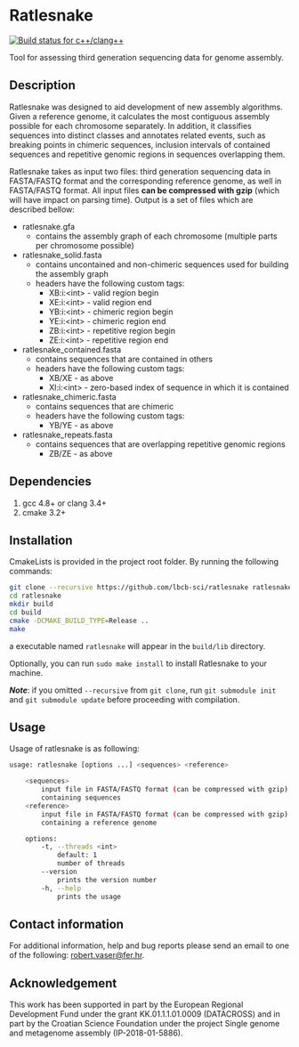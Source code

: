 # Ratlesnake

[![Build status for c++/clang++](https://travis-ci.org/lbcb-sci/ratlesnake.svg?branch=master)](https://travis-ci.org/lbcb-sci/ratlesnake)

Tool for assessing third generation sequencing data for genome assembly.

## Description

Ratlesnake was designed to aid development of new assembly algorithms. Given a reference genome, it calculates the most contiguous assembly possible for each chromosome separately. In addition, it classifies sequences into distinct classes and annotates related events, such as breaking points in chimeric sequences, inclusion intervals of contained sequences and repetitive genomic regions in sequences overlapping them.

Ratlesnake takes as input two files: third generation sequencing data in FASTA/FASTQ format and the corresponding reference genome, as well in FASTA/FASTQ format. All input files **can be compressed with gzip** (which will have impact on parsing time). Output is a set of files which are described bellow:

* ratlesnake.gfa
    * contains the assembly graph of each chromosome (multiple parts per chromosome possible)
* ratlesnake_solid.fasta
    * contains uncontained and non-chimeric sequences used for building the assembly graph
    * headers have the following custom tags:
        * XB:i:\<int\> - valid region begin
        * XE:i:\<int\> - valid region end
        * YB:i:\<int\> - chimeric region begin
        * YE:i:\<int\> - chimeric region end
        * ZB:i:\<int\> - repetitive region begin
        * ZE:i:\<int\> - repetitive region end
* ratlesnake_contained.fasta
    * contains sequences that are contained in others
    * headers have the following custom tags:
        * XB/XE - as above
        * XI:i:\<int\> - zero-based index of sequence in which it is contained
* ratlesnake_chimeric.fasta
    * contains sequences that are chimeric
    * headers have the following custom tags:
        * YB/YE - as above
* ratlesnake_repeats.fasta
    * contains sequences that are overlapping repetitive genomic regions
        * ZB/ZE - as above

## Dependencies

1. gcc 4.8+ or clang 3.4+
2. cmake 3.2+

## Installation

CmakeLists is provided in the project root folder. By running the following commands:

```bash
git clone --recursive https://github.com/lbcb-sci/ratlesnake ratlesnake
cd ratlesnake
mkdir build
cd build
cmake -DCMAKE_BUILD_TYPE=Release ..
make
```
a executable named `ratlesnake` will appear in the `build/lib` directory.

Optionally, you can run `sudo make install` to install Ratlesnake to your machine.

***Note***: if you omitted `--recursive` from `git clone`, run `git submodule init` and `git submodule update` before proceeding with compilation.

## Usage

Usage of ratlesnake is as following:

```bash
usage: ratlesnake [options ...] <sequences> <reference>

    <sequences>
        input file in FASTA/FASTQ format (can be compressed with gzip)
        containing sequences
    <reference>
        input file in FASTA/FASTQ format (can be compressed with gzip)
        containing a reference genome

    options:
        -t, --threads <int>
            default: 1
            number of threads
        --version
            prints the version number
        -h, --help
            prints the usage
```

## Contact information

For additional information, help and bug reports please send an email to one of the following: robert.vaser@fer.hr.

## Acknowledgement

This work has been supported in part by the European Regional Development Fund under the grant KK.01.1.1.01.0009 (DATACROSS) and in part by the Croatian Science Foundation under the project Single genome and metagenome assembly (IP-2018-01-5886).
